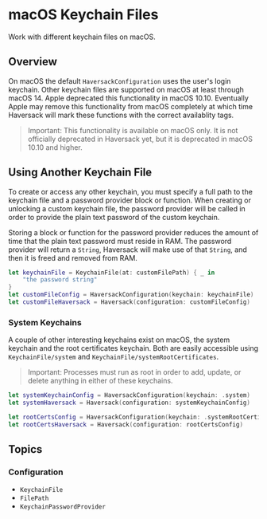 # macOS Keychain Files

Work with different keychain files on macOS.

## Overview

On macOS the default ``HaversackConfiguration`` uses the user's login keychain.  Other keychain files
are supported on macOS at least through macOS 14. Apple deprecated this functionality in macOS 10.10.
Eventually Apple may remove this functionality from macOS completely at which time Haversack will
mark these functions with the correct availablity tags.

> Important: This functionality is available on macOS only. It is not officially deprecated in Haversack
yet, but it is deprecated in macOS 10.10 and higher.

## Using Another Keychain File

To create or access any other keychain, you must specify a full path to the keychain file and a
password provider block or function.  When creating or unlocking a custom keychain file, the password
provider will be called in order to provide the plain text password of the custom keychain.

Storing a block or function for the password provider reduces the amount of time that the plain text
password must reside in RAM. The password provider will return a `String`, Haversack will make use of
that `String`, and then it is freed and removed from RAM.

```swift
let keychainFile = KeychainFile(at: customFilePath) { _ in
    "the password string"
}
let customFileConfig = HaversackConfiguration(keychain: keychainFile)
let customFileHaversack = Haversack(configuration: customFileConfig)
```

### System Keychains

A couple of other interesting keychains exist on macOS, the system keychain and the root certificates
keychain. Both are easily accessible using ``KeychainFile/system`` and
``KeychainFile/systemRootCertificates``.

> Important: Processes must run as root in order to add, update, or delete anything in either
of these keychains.

```swift
let systemKeychainConfig = HaversackConfiguration(keychain: .system)
let systemHaversack = Haversack(configuration: systemKeychainConfig)

let rootCertsConfig = HaversackConfiguration(keychain: .systemRootCertificates)
let rootCertsHaversack = Haversack(configuration: rootCertsConfig)
```

## Topics

### Configuration

- ``KeychainFile``
- ``FilePath``
- ``KeychainPasswordProvider``
